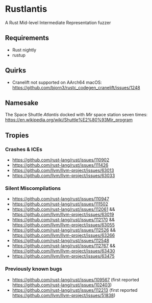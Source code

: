 # Rustlantis
A Rust Mid-level Intermediate Representation fuzzer

## Requirements
- Rust nightly
- rustup

## Quirks
- Cranelift not supported on AArch64 macOS: https://github.com/bjorn3/rustc_codegen_cranelift/issues/1248

## Namesake
The Space Shuttle *Atlantis* docked with *Mir* space station seven times: https://en.wikipedia.org/wiki/Shuttle%E2%80%93Mir_program

## Tropies

### Crashes & ICEs
- https://github.com/rust-lang/rust/issues/110902
- https://github.com/rust-lang/rust/issues/111426
- https://github.com/llvm/llvm-project/issues/63013
- https://github.com/llvm/llvm-project/issues/63033

### Silent Miscompilations
- https://github.com/rust-lang/rust/issues/110947
- https://github.com/rust-lang/rust/issues/111502
- https://github.com/rust-lang/rust/issues/112061 && https://github.com/llvm/llvm-project/issues/63019
- https://github.com/rust-lang/rust/issues/112170 && https://github.com/llvm/llvm-project/issues/63055
- https://github.com/rust-lang/rust/issues/112526 && https://github.com/llvm/llvm-project/issues/63266
- https://github.com/rust-lang/rust/issues/112548
- https://github.com/rust-lang/rust/issues/112767 && https://github.com/llvm/llvm-project/issues/63430
- https://github.com/llvm/llvm-project/issues/63475

### Previously known bugs
- https://github.com/rust-lang/rust/issues/109567 (first reported https://github.com/rust-lang/rust/issues/102403)
- https://github.com/rust-lang/rust/issues/112213 (first reported https://github.com/llvm/llvm-project/issues/51838)